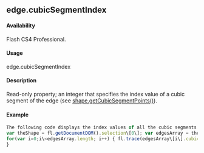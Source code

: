 ## edge.cubicSegmentIndex

#### Availability

Flash CS4 Professional.

#### Usage

edge.cubicSegmentIndex

#### Description

Read-only property; an integer that specifies the index value of a cubic segment of the edge (see [shape.getCubicSegmentPoints()](#!wielmic/developers-animatesdk-docs/test/Shape_object/shape5.md)).

#### Example

```javascript
The following code displays the index values of all the cubic segments of the specified edge:
var theShape = fl.getDocumentDOM().selection\[0\]; var edgesArray = theShape.edges;
for(var i=0;i\<edgesArray.length; i++) { fl.trace(edgesArray\[i\].cubicSegmentIndex);
}

```